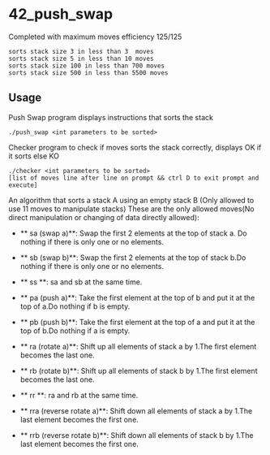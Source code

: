# 42_push_swap

Completed with maximum moves efficiency 125/125
```
sorts stack size 3 in less than 3  moves
sorts stack size 5 in less than 10 moves
sorts stack size 100 in less than 700 moves
sorts stack size 500 in less than 5500 moves
```
## Usage
Push Swap program displays instructions that sorts the stack
```
./push_swap <int parameters to be sorted>
```
Checker program to check if moves sorts the stack correctly, displays OK if it sorts else KO
```
./checker <int parameters to be sorted>
[list of moves line after line on prompt && ctrl D to exit prompt and execute]
```

An algorithm that sorts a stack A using an empty stack B (Only allowed to use 11 moves to manipulate stacks)
These are the only allowed moves(No direct manipulation or changing of data directly allowed):

* ** sa (swap a)**: Swap the first 2 elements at the top of stack a. Do nothing if there is only one or no elements.

* ** sb (swap b)**: Swap the first 2 elements at the top of stack b.Do nothing if there is only one or no elements.

* ** ss **: sa and sb at the same time.

* ** pa (push a)**: Take the first element at the top of b and put it at the top of a.Do nothing if b is empty.

* ** pb (push b)**: Take the first element at the top of a and put it at the top of b.Do nothing if a is empty.

* ** ra (rotate a)**: Shift up all elements of stack a by 1.The first element becomes the last one.

* ** rb (rotate b)**: Shift up all elements of stack b by 1.The first element becomes the last one.

* ** rr **: ra and rb at the same time.

* ** rra (reverse rotate a)**: Shift down all elements of stack a by 1.The last element becomes the first one.

* ** rrb (reverse rotate b)**: Shift down all elements of stack b by 1.The last element becomes the first one.
